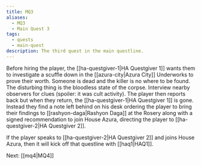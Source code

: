 ```yaml
---
title: MQ3
aliases:
  - MQ3
  - Main Quest 3
tags:
  - quests
  - main-quest
description: The third quest in the main questline.
---
```

Before hiring the player, the [[ha-questgiver-1|HA Questgiver 1]] wants them to investigate a scuffle down in the [[azura-city|Azura City]] Underworks to prove their worth. Someone is dead and the killer is no where to be found. The disturbing thing is the bloodless state of the corpse. Interview nearby observers for clues (spoiler: it was cult activity). The player then reports back but when they return, the [[ha-questgiver-1|HA Questgiver 1]] is gone. Instead they find a note left behind on his desk ordering the player to bring their findings to [[rashyon-daga|Rashyon Daga]] at the Rosery along with a signed recommendation to join House Azura, directing the player to [[ha-questgiver-2|HA Questgiver 2]].

If the player speaks to [[ha-questgiver-2|HA Questgiver 2]] and joins House Azura, then it will kick off that questline with [[haq1|HAQ1]].

Next: [[mq4|MQ4]]